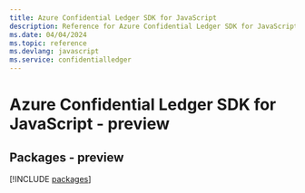 ```yaml
---
title: Azure Confidential Ledger SDK for JavaScript
description: Reference for Azure Confidential Ledger SDK for JavaScript
ms.date: 04/04/2024
ms.topic: reference
ms.devlang: javascript
ms.service: confidentialledger
---
```

# Azure Confidential Ledger SDK for JavaScript - preview
## Packages - preview
[!INCLUDE [packages](confidential-ledger-index.md)]